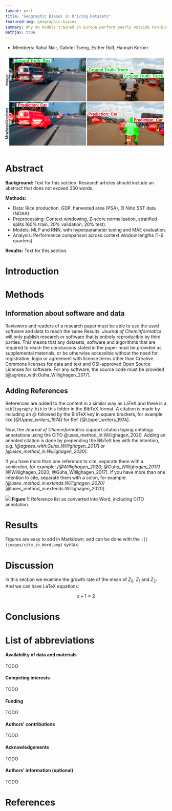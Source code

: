 ```yaml
---
layout: post
title: "Geographic Biases in Driving Datasets"
featured-img: geographic-biases
summary: Why do models trained on Europe perform poorly outside non-European continents?
mathjax: true
---
```



* Members:
Rahul Nair, Gabriel Tseng, Esther Rolf, Hannah Kerner


![Geographic Biases in Driving Datasets](../assets/img/posts/geographic-biases.png?raw=true "Title")


# Abstract

**Background:** Text for this section. Research articles should include an abstract
that does not exceed 350 words.

**Methods:** 

- Data: Rice production, GDP, harvested area (PSA), El Niño SST data (NOAA). 
- Preprocessing: Context windowing, Z-score normalization, stratified splits (60% train, 20% validation, 20% test). 
- Models: MLP and RNN, with hyperparameter tuning and MAE evaluation. 
- Analysis: Performance comparison across context window lengths (1-6 quarters)



**Results:** Text for this section.

<!-- **Keywords:** sample; article; author -->

<!-- A graphical abstract can be supplied which, together with the article title,
  should provide the reader with a visual description of the type of chemistry covered
  in the article. The graphical abstract should be 920 x 300 pixels and a maximum of
  150KB jpeg, png or svg file. -->

# Introduction

<!-- This Markdown template is for a Research article in the *Journal of Cheminformatics*.
It requires pandoc 2.12 or later to be converted to a Word .docx or PDF, with the 
provided *Makefile*. See the [pandoc manual](http://pandoc.org/MANUAL.html) for more
information on pandoc. -->

# Methods

## Information about software and data

Reviewers and readers of a research paper must be able to use the used software and
data to reach the same Results. *Journal of Cheminformatics* will only publish research
or software that is entirely reproducible by third parties. This means that any
datasets, software and algorithms that are required to reach the conclusions stated
in the paper must be provided as supplemental materials, or be otherwise accessible
without the need for registration, login or agreement with license terms other than
Creative Commons licenses for data and text and OSI-approved Open Source Licenses
for software. For any software, the source code must be provided
[@agrees_with:Guha_Willighagen_2017].

## Adding References

References are added to the content in a similar way as LaTeX and there is a
`bibliography.bib` in this folder in the BibTeX format. A citation is made
by including an *\@* followed by the BibTeX key in square brackets, for example like
*[\@Upper_writers_1974]* for Ref. [@Upper_writers_1974].

Now, the *Journal of Cheminformatics* support citation typing ontology annotations
using the CiTO @uses_method_in:Willighagen_2020. Adding an annoted citation
is done by prepending the BibTeX key with the intention, e.g.
*[\@agrees_with:Guha_Willighagen_2017]* or *[\@uses_method_in:Willighagen_2020]*.

If you have more than one reference to cite, separate them with a semicolon,
for example: *[\@Willighagen_2020; \@Guha_Willighagen_2017]*
[@Willighagen_2020; @Guha_Willighagen_2017].
If you have more than one intention to cite, separate them with a colon,
for example: *[\@uses_method_in:extends:Willighagen_2020]*
[@uses_method_in:extends:Willighagen_2020].

![](images/cito_in_Word.png)
**Figure 1**: Reference list as converted into Word, including CiTO annotation.

# Results

Figures are easy to add in Markdown, and can be done with the `![](images/cito_in_Word.png)`
syntax.

# Discussion

In this section we examine the growth rate of the mean of $Z_0$, $Z_1$ and $Z_2$.
And we can have LaTeX equations:

$$
x+1 = 2 
$$

# Conclusions

# List of abbreviations


#### Availability of data and materials
TODO

#### Competing interests
TODO

#### Funding
TODO

#### Authors' contributions
TODO

#### Acknowledgements
TODO

#### Authors' information (optional)
TODO



# References